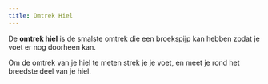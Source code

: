 ```yaml
---
title: Omtrek Hiel
---
```


De **omtrek hiel** is de smalste omtrek die een broekspijp kan hebben zodat je voet er nog doorheen kan.

Om de omtrek van je hiel te meten strek je je voet, en meet je rond het breedste deel van je hiel.
